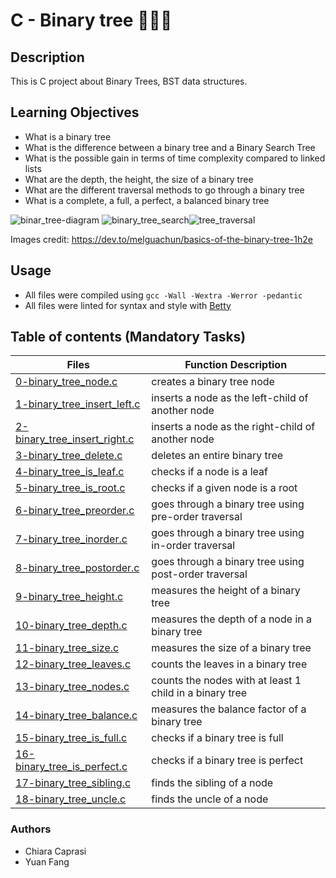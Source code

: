 #  C - Binary tree 🌲🌲🌲


## Description

This is C project about Binary Trees, BST data structures. 

## Learning Objectives

* What is a binary tree
* What is the difference between a binary tree and a Binary Search Tree
* What is the possible gain in terms of time complexity compared to linked lists
* What are the depth, the height, the size of a binary tree
* What are the different traversal methods to go through a binary tree
* What is a complete, a full, a perfect, a balanced binary tree


![binar_tree-diagram](https://user-images.githubusercontent.com/91517809/180124667-09485f67-cade-43a2-9423-8764fef5e482.png) 
![binary_tree_search](https://user-images.githubusercontent.com/91517809/180125201-69796539-9f29-42bb-b7a9-e3c95bb5c5ad.png)![tree_traversal](https://user-images.githubusercontent.com/91517809/180125447-c4582dac-51d4-41a6-8011-c08744568c9d.png)


Images credit: https://dev.to/melguachun/basics-of-the-binary-tree-1h2e

## Usage

* All files were compiled using ` gcc -Wall -Wextra -Werror -pedantic ` 
* All files were linted for syntax and style with [Betty](https://github.com/holbertonschool/Betty)


## Table of contents (Mandatory Tasks)
Files | Function Description
----- | -----------
[0-binary_tree_node.c](./0-binary_tree_node.c) | creates a binary tree node
[1-binary_tree_insert_left.c](./1-binary_tree_insert_left.c) | inserts a node as the left-child of another node
[2-binary_tree_insert_right.c](./2-binary_tree_insert_right.c) | inserts a node as the right-child of another node
[3-binary_tree_delete.c](./3-binary_tree_delete.c) | deletes an entire binary tree
[4-binary_tree_is_leaf.c](./4-binary_tree_is_leaf.c) | checks if a node is a leaf
[5-binary_tree_is_root.c](./5-binary_tree_is_root.c) | checks if a given node is a root
[6-binary_tree_preorder.c](./6-binary_tree_preorder.c) | goes through a binary tree using pre-order traversal
[7-binary_tree_inorder.c](./7-binary_tree_inorder.c) | goes through a binary tree using in-order traversal
[8-binary_tree_postorder.c](./8-binary_tree_postorder.c) | goes through a binary tree using post-order traversal
[9-binary_tree_height.c](./9-binary_tree_height.c) | measures the height of a binary tree
[10-binary_tree_depth.c](./10-binary_tree_depth.c) | measures the depth of a node in a binary tree
[11-binary_tree_size.c](./11-binary_tree_size.c) | measures the size of a binary tree
[12-binary_tree_leaves.c](./12-binary_tree_leaves.c) | counts the leaves in a binary tree
[13-binary_tree_nodes.c](./13-binary_tree_nodes.c) | counts the nodes with at least 1 child in a binary tree
[14-binary_tree_balance.c](./14-binary_tree_balance.c) | measures the balance factor of a binary tree
[15-binary_tree_is_full.c](./15-binary_tree_is_full.c) | checks if a binary tree is full
[16-binary_tree_is_perfect.c](./16-binary_tree_is_perfect.c) | checks if a binary tree is perfect
[17-binary_tree_sibling.c](./17-binary_tree_sibling.c) | finds the sibling of a node
[18-binary_tree_uncle.c](./18-binary_tree_uncle.c) | finds the uncle of a node


### Authors
- Chiara Caprasi
- Yuan Fang


